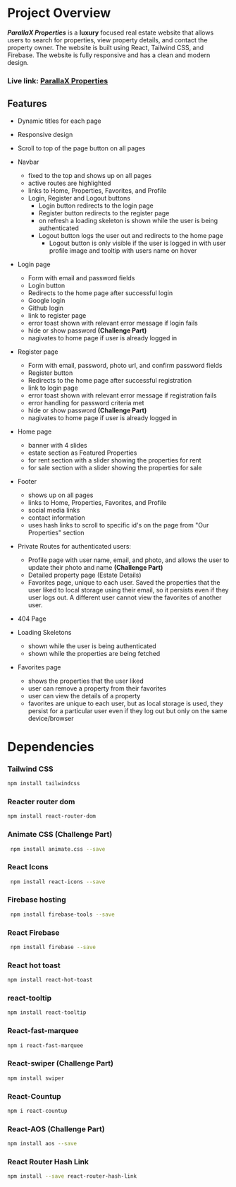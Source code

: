 # Project Overview

**_ParallaX Properties_** is a **luxury** focused real estate website that allows users to search for properties, view property details, and contact the property owner. The website is built using React, Tailwind CSS, and Firebase. The website is fully responsive and has a clean and modern design.

### Live link: [ParallaX Properties](https://parallax-properties.web.app/)

## Features

-   Dynamic titles for each page

-   Responsive design

-   Scroll to top of the page button on all pages

-   Navbar

    -   fixed to the top and shows up on all pages
    -   active routes are highlighted
    -   links to Home, Properties, Favorites, and Profile
    -   Login, Register and Logout buttons
        -   Login button redirects to the login page
        -   Register button redirects to the register page
        -   on refresh a loading skeleton is shown while the user is being authenticated
        -   Logout button logs the user out and redirects to the home page
            -   Logout button is only visible if the user is logged in with user profile image and tooltip with users name on hover

-   Login page

    -   Form with email and password fields
    -   Login button
    -   Redirects to the home page after successful login
    -   Google login
    -   Github login
    -   link to register page
    -   error toast shown with relevant error message if login fails
    -   hide or show password **(Challenge Part)**
    -   nagivates to home page if user is already logged in

-   Register page

    -   Form with email, password, photo url, and confirm password fields
    -   Register button
    -   Redirects to the home page after successful registration
    -   link to login page
    -   error toast shown with relevant error message if registration fails
    -   error handling for password criteria met
    -   hide or show password **(Challenge Part)**
    -   nagivates to home page if user is already logged in

-   Home page

    -   banner with 4 slides
    -   estate section as Featured Properties
    -   for rent section with a slider showing the properties for rent
    -   for sale section with a slider showing the properties for sale

-   Footer

    -   shows up on all pages
    -   links to Home, Properties, Favorites, and Profile
    -   social media links
    -   contact information
    -   uses hash links to scroll to specific id's on the page from "Our Properties" section

-   Private Routes for authenticated users:

    -   Profile page with user name, email, and photo, and allows the user to update their photo and name **(Challenge Part)**
    -   Detailed property page (Estate Details)
    -   Favorites page, unique to each user. Saved the properties that the user liked to local storage using their email, so it persists even if they user logs out. A different user cannot view the favorites of another user.

-   404 Page

-   Loading Skeletons

    -   shown while the user is being authenticated
    -   shown while the properties are being fetched

-   Favorites page
    -   shows the properties that the user liked
    -   user can remove a property from their favorites
    -   user can view the details of a property
    -   favorites are unique to each user, but as local storage is used, they persist for a particular user even if they log out but only on the same device/browser

# Dependencies

### Tailwind CSS

```bash
npm install tailwindcss
```

### Reacter router dom

```bash
npm install react-router-dom
```

### Animate CSS **(Challenge Part)**

```bash
 npm install animate.css --save
```

### React Icons

```bash
 npm install react-icons --save
```

### Firebase hosting

```bash
 npm install firebase-tools --save
```

### React Firebase

```bash
 npm install firebase --save
```

### React hot toast

```bash
npm install react-hot-toast
```

### react-tooltip

```bash
npm install react-tooltip
```

### React-fast-marquee

```bash
npm i react-fast-marquee
```

### React-swiper **(Challenge Part)**

```bash
npm install swiper
```

### React-Countup

```bash
npm i react-countup
```

### React-AOS **(Challenge Part)**

```bash
npm install aos --save
```

### React Router Hash Link

```bash
npm install --save react-router-hash-link
```
